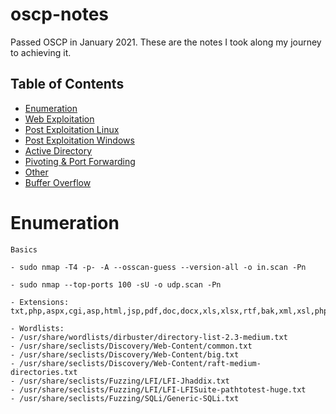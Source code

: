 # oscp-notes

Passed OSCP in January 2021. These are the notes I took along my journey to achieving it. 

## Table of Contents
- [Enumeration](#Enumeration)
- [Web Exploitation](#Web-Exploitation)
- [Post Exploitation Linux](#Post-Exploitation-Linux)
- [Post Exploitation Windows](#Post-Exploitation-Windows)
- [Active Directory](#Active-Directory)
- [Pivoting & Port Forwarding](#Pivoting--Port-Forwarding)
- [Other](#Other)
- [Buffer Overflow](#Buffer-Overflow)

Enumeration
===============================================================================================
`Basics`
```
- sudo nmap -T4 -p- -A --osscan-guess --version-all -o in.scan -Pn

- sudo nmap --top-ports 100 -sU -o udp.scan -Pn

- Extensions: txt,php,aspx,cgi,asp,html,jsp,pdf,doc,docx,xls,xlsx,rtf,bak,xml,xsl,phpthml,sh,pl,py

- Wordlists:
- /usr/share/wordlists/dirbuster/directory-list-2.3-medium.txt
- /usr/share/seclists/Discovery/Web-Content/common.txt
- /usr/share/seclists/Discovery/Web-Content/big.txt
- /usr/share/seclists/Discovery/Web-Content/raft-medium-directories.txt
- /usr/share/seclists/Fuzzing/LFI/LFI-Jhaddix.txt
- /usr/share/seclists/Fuzzing/LFI/LFI-LFISuite-pathtotest-huge.txt
- /usr/share/seclists/Fuzzing/SQLi/Generic-SQLi.txt
```
